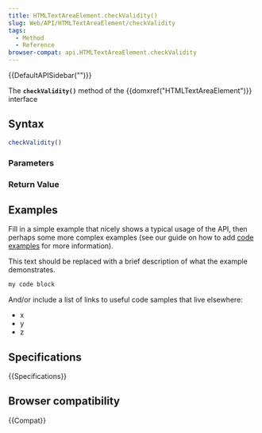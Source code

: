 ```yaml
---
title: HTMLTextAreaElement.checkValidity()
slug: Web/API/HTMLTextAreaElement/checkValidity
tags:
  - Method
  - Reference
browser-compat: api.HTMLTextAreaElement.checkValidity
---
```

{{DefaultAPISidebar("")}}

The **`checkValidity()`** method of the {{domxref("HTMLTextAreaElement")}} interface 

## Syntax

```js
checkValidity()
```

### Parameters



### Return Value



## Examples

Fill in a simple example that nicely shows a typical usage of the API, then perhaps some more complex examples (see our guide on how to add [code examples](/en-US/docs/MDN/Contribute/Structures/Code_examples) for more information).

This text should be replaced with a brief description of what the example demonstrates.

```js
my code block
```

And/or include a list of links to useful code samples that live elsewhere:

*   x
*   y
*   z

## Specifications

{{Specifications}}

## Browser compatibility

{{Compat}}

